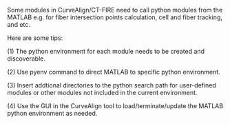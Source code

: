 Some modules in CurveAlign/CT-FIRE need to call python modules from the MATLAB e.g. for fiber intersection points calculation, cell and fiber tracking, and etc.

Here are some tips:

(1) The python environment for each module needs to be created and discoverable.

(2) Use pyenv command to direct MATLAB to specific python environment.

(3) Insert addtional directories to the python search path for user-defined modules or other modules not included in the current environment.

(4) Use the GUI in the CurveAlign tool to load/terminate/update the MATLAB python environment as needed.
